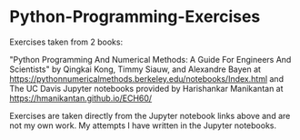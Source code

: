 # Python-Programming-Exercises
Exercises taken from 2 books:

"Python Programming And Numerical Methods: A Guide For Engineers And Scientists" by Qingkai Kong, Timmy Siauw, and Alexandre Bayen at https://pythonnumericalmethods.berkeley.edu/notebooks/Index.html
and 
The UC Davis Jupyter notebooks provided by Harishankar Manikantan at https://hmanikantan.github.io/ECH60/

Exercises are taken directly from the Jupyter notebook links above and are not my own work. My attempts I have written in the Jupyter notebooks. 
